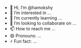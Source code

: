 - 👋 Hi, I’m @hamokshy
- 👀 I’m interested in ...
- 🌱 I’m currently learning ...
- 💞️ I’m looking to collaborate on ...
- 📫 How to reach me ...
- 😄 Pronouns: ...
- ⚡ Fun fact: ...

<!---
hamokshy/hamokshy is a ✨ special ✨ repository because its `README.md` (this file) appears on your GitHub profile.
You can click the Preview link to take a look at your changes.
--->
